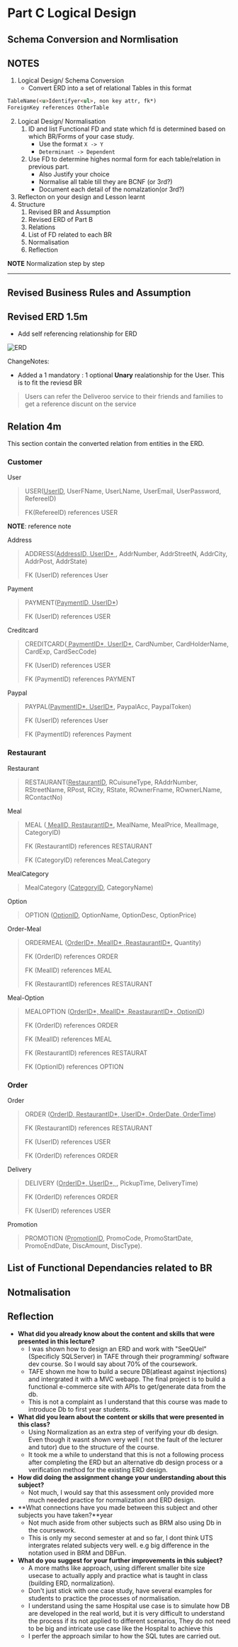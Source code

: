 # Part C Logical Design

## Schema Conversion and Normlisation

## NOTES

1. Logical Design/ Schema Conversion
   - Convert ERD into a set of relational Tables in this format

```md
TableName(<u>Identifyer<ul>, non key attr, fk*)
ForeignKey references OtherTable
```

2. Logical Design/ Normalisation
   1. ID and list Functional FD and state which fd is determined based on which BR/Forms of your case study.
      - Use the format `X -> Y`
      - `Determinant -> Dependent`
   2. Use FD to determine highes normal form for each table/relation in previous part.
      - Also Justify your choice
      - Normalise all table till they are BCNF (or 3rd?)
      - Document each detail of the nomalzation(or 3rd?)
3. Reflecton on your design and Lesson learnt
4. Structure
   1. Revised BR and Assumption
   2. Revised ERD of Part B
   3. Relations
   4. List of FD related to each BR
   5. Normalisation
   6. Reflection

**NOTE** Normalization step by step


---

## Revised Business Rules and Assumption

## Revised ERD **1.5m**

- Add self referencing relationship for ERD

![ERD](./deliveroo/b_erd.PNG)

ChangeNotes:

- Added a 1 mandatory : 1 optional **Unary** realationship for the User. This is to fit the reviesd BR

> Users can refer the Deliveroo service to their friends and families to get a reference discunt on the service

## Relation **4m**

This section contain the converted relation from entities in the ERD.

### Customer

User

> USER(<u>UserID</u>, UserFName, UserLName, UserEmail, UserPassword, RefereeID)
>
> FK(RefereeID) references USER

**NOTE**: reference note

Address

> ADDRESS(<u>AddressID, UserID* </u>, AddrNumber, AddrStreetN, AddrCity, AddrPost, AddrState)
>
> FK (UserID) references User

Payment

> PAYMENT(<u>PaymentID, UserID*</u>)
>
> FK (UserID) references USER

Creditcard

> CREDITCARD(<u> PaymentID*, UserID*</u>, CardNumber, CardHolderName, CardExp, CardSecCode)
>
> FK (UserID) references USER
> 
> FK (PaymentID) references PAYMENT

Paypal

> PAYPAL(<u>PaymentID*, UserID*</u>, PaypalAcc, PaypalToken)
>
> FK (UserID) references User
> 
> FK (PaymentID) references Payment

### Restaurant

Restaurant

> RESTAURANT(<u>RestaurantID</u>, RCuisuneType, RAddrNumber, RStreetName, RPost, RCity, RState, ROwnerFname, ROwnerLName, RContactNo)

Meal

> MEAL (<u> MealID, RestaurantID*</u>, MealName, MealPrice, MealImage, CategoryID)
>
> FK (RestaurantID) references RESTAURANT
> 
> FK (CategoryID) references MeaLCategory

MealCategory

> MealCategory (<u>CategoryID</u>, CategoryName)

Option

> OPTION (<u>OptionID</u>, OptionName, OptionDesc, OptionPrice)

Order-Meal

> ORDERMEAL (<u>OrderID*, MealID* ,ReastaurantID*</u>, Quantity)
>
> FK (OrderID) references ORDER
>
> FK (MealID) references MEAL
>
> FK (RestaurantID) references RESTAURANT

Meal-Option

> MEALOPTION (<u>OrderID*, MealID* ,ReastaurantID*, OptionID</u>)
>
> FK (OrderID) references ORDER
>
> FK (MealID) references MEAL
>
> FK (RestaurantID) references RESTAURAT
>
> FK (OptionID) references OPTION

### Order

Order

> ORDER (<u>OrderID, RestaurantID*, UserID*, OrderDate, OrderTime</u>)
>
> FK (RestaurantID) references RESTAURANT
>
> FK (UserID) references USER
>
> FK (OrderID) references ORDER

Delivery

> DELIVERY (<u>OrderID*, UserID*, </u>, PickupTime, DeliveryTime)
>
> FK (OrderID) references ORDER
>
> FK (UserID) references USER

Promotion

> PROMOTION (<u>PromotionID</u>, PromoCode, PromoStartDate, PromoEndDate, DiscAmount, DiscType).

## List of Functional Dependancies related to BR

## Notmalisation

## Reflection

- **What did you already know about the content and skills that were presented in this lecture?**
  - I was shown how to design an ERD and work with "SeeQUel"(Specificly SQLServer) in TAFE through their programming/ software dev course. So I would say about 70% of the coursework.
  - TAFE shown me how to build a secure DB(atleast against injections) and intergrated it with a MVC webapp. The final project is to build a functional e-commerce site with APIs to get/generate data from the db.
  - This is not a complaint as I understand that this course was made to introduce Db to first year students.
- **What did you learn about the content or skills that were presented in this class?**
  - Using Normalization as an extra step of verifying your db design. Even though it wasnt shown very well ( not the fault of the lecturer and tutor) due to the structure of the course.
  - It took me a while to understand that this is not a following process after completing the ERD but an alternative db design process or a verification method for the existing ERD design.
- **How did doing the assignment change your understanding about this subject?**
  - Not much, I would say that this assessment only provided  more much needed practice for normalization and ERD design.
- **What connections have you made between this subject and other subjects you have taken?**year
  - Not much aside from other subjects such as BRM also using Db in the coursework.
  - This is only my second semester at and so far, I dont think UTS intergrates related subjects very well. e.g big difference in the notation used in BRM and DBFun.
- **What do you suggest for your further improvements in this subject?**
  - A more maths like approach, using different smaller bite size usecase to actually apply and practice what is taught in class (building ERD, normalization).
  - Don't just stick with one case study, have several examples for students to practice the processes of normalisation.
  - I understand using the same Hospital use case is to simulate how DB are developed in the real world, but it is very difficult to understand the process if its not applied to different scenarios, They do not need to be big and intricate use case like the Hospital to achieve this
  - I perfer the approach similar to how the SQL tutes are carried out.